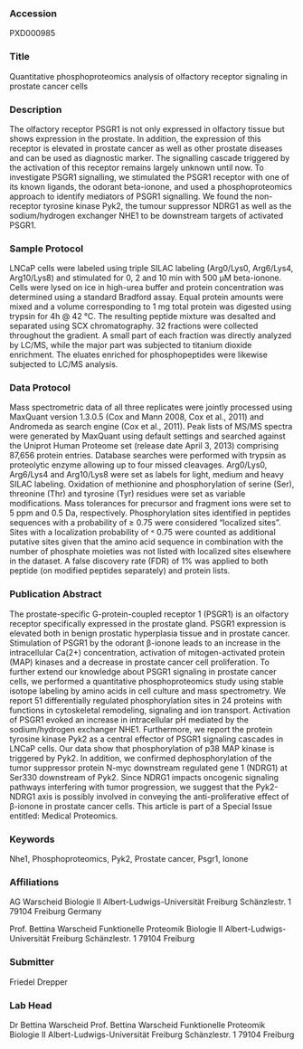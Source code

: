 ### Accession
PXD000985

### Title
Quantitative phosphoproteomics analysis of olfactory receptor signaling in prostate cancer cells

### Description
The olfactory receptor PSGR1 is not only expressed in olfactory tissue but shows expression in the prostate. In addition, the expression of this receptor is elevated in prostate cancer as well as other prostate diseases and can be used as diagnostic marker. The signalling cascade triggered by the activation of this receptor remains largely unknown until now. To investigate PSGR1 signalling, we stimulated the PSGR1 receptor with one of its known ligands, the odorant beta-ionone, and used a phosphoproteomics approach to identify mediators of PSGR1 signalling. We found the non-receptor tyrosine kinase Pyk2, the tumour suppressor NDRG1 as well as the sodium/hydrogen exchanger NHE1 to be downstream targets of activated PSGR1.

### Sample Protocol
LNCaP cells were labeled using triple SILAC labeling (Arg0/Lys0, Arg6/Lys4, Arg10/Lys8) and stimulated for 0, 2 and 10 min with 500 µM beta-ionone. Cells were lysed on ice in high-urea buffer and protein concentration was determined using a standard Bradford assay. Equal protein amounts were mixed and a volume corresponding to 1 mg total protein was digested using trypsin for 4h @ 42 °C. The resulting peptide mixture was desalted and separated using SCX chromatography. 32 fractions were collected throughout the gradient. A small part of each fraction was directly analyzed by LC/MS, while the major part was subjected to titanium dioxide enrichment. The eluates enriched for phosphopeptides were likewise subjected to LC/MS analysis.

### Data Protocol
Mass spectrometric data of all three replicates were jointly processed using MaxQuant version 1.3.0.5 (Cox and Mann 2008, Cox et al., 2011) and Andromeda as search engine (Cox et al., 2011). Peak lists of MS/MS spectra were generated by MaxQuant using default settings and searched against the Uniprot Human Proteome set (release date April 3, 2013) comprising 87,656 protein entries. Database searches were performed with trypsin as proteolytic enzyme allowing up to four missed cleavages. Arg0/Lys0, Arg6/Lys4 and Arg10/Lys8 were set as labels for light, medium and heavy SILAC labeling. Oxidation of methionine and phosphorylation of serine (Ser), threonine (Thr) and tyrosine (Tyr) residues were set as variable modifications. Mass tolerances for precursor and fragment ions were set to 5 ppm and 0.5 Da, respectively. Phosphorylation sites identified in peptides sequences with a probability of ≥ 0.75 were considered “localized sites”. Sites with a localization probability of ˂ 0.75 were counted as additional putative sites given that the amino acid sequence in combination with the number of phosphate moieties was not listed with localized sites elsewhere in the dataset. A false discovery rate (FDR) of 1% was applied to both peptide (on modified peptides separately) and protein lists.

### Publication Abstract
The prostate-specific G-protein-coupled receptor 1 (PSGR1) is an olfactory receptor specifically expressed in the prostate gland. PSGR1 expression is elevated both in benign prostatic hyperplasia tissue and in prostate cancer. Stimulation of PSGR1 by the odorant &#x3b2;-ionone leads to an increase in the intracellular Ca(2+) concentration, activation of mitogen-activated protein (MAP) kinases and a decrease in prostate cancer cell proliferation. To further extend our knowledge about PSGR1 signaling in prostate cancer cells, we performed a quantitative phosphoproteomics study using stable isotope labeling by amino acids in cell culture and mass spectrometry. We report 51 differentially regulated phosphorylation sites in 24 proteins with functions in cytoskeletal remodeling, signaling and ion transport. Activation of PSGR1 evoked an increase in intracellular pH mediated by the sodium/hydrogen exchanger NHE1. Furthermore, we report the protein tyrosine kinase Pyk2 as a central effector of PSGR1 signaling cascades in LNCaP cells. Our data show that phosphorylation of p38 MAP kinase is triggered by Pyk2. In addition, we confirmed dephosphorylation of the tumor suppressor protein N-myc downstream regulated gene 1 (NDRG1) at Ser330 downstream of Pyk2. Since NDRG1 impacts oncogenic signaling pathways interfering with tumor progression, we suggest that the Pyk2-NDRG1 axis is possibly involved in conveying the anti-proliferative effect of &#x3b2;-ionone in prostate cancer cells. This article is part of a Special Issue entitled: Medical Proteomics.

### Keywords
Nhe1, Phosphoproteomics, Pyk2, Prostate cancer, Psgr1, Ionone

### Affiliations
AG Warscheid
Biologie II
Albert-Ludwigs-Universität Freiburg
Schänzlestr. 1
79104 Freiburg
Germany

Prof. Bettina Warscheid Funktionelle Proteomik Biologie II Albert-Ludwigs-Universität Freiburg Schänzlestr. 1 79104 Freiburg

### Submitter
Friedel Drepper

### Lab Head
Dr Bettina Warscheid
Prof. Bettina Warscheid Funktionelle Proteomik Biologie II Albert-Ludwigs-Universität Freiburg Schänzlestr. 1 79104 Freiburg



